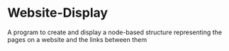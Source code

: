 # Website-Display
A program to create and display a node-based structure representing the pages on a website and the links between them
